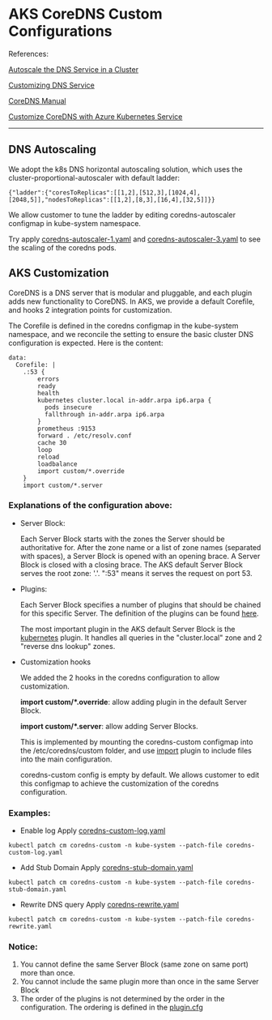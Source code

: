 # AKS CoreDNS Custom Configurations

References:

[Autoscale the DNS Service in a Cluster
](https://kubernetes.io/docs/tasks/administer-cluster/dns-horizontal-autoscaling/)

[Customizing DNS Service
](https://kubernetes.io/docs/tasks/administer-cluster/dns-custom-nameservers/#coredns)

[CoreDNS Manual](https://coredns.io/manual/toc/)

[Customize CoreDNS with Azure Kubernetes Service](https://docs.microsoft.com/en-us/azure/aks/coredns-custom)

---
## DNS Autoscaling
We adopt the k8s DNS horizontal autoscaling solution, which uses the cluster-proportional-autoscaler with default ladder:
```
{"ladder":{"coresToReplicas":[[1,2],[512,3],[1024,4],[2048,5]],"nodesToReplicas":[[1,2],[8,3],[16,4],[32,5]]}}
```

We allow customer to tune the ladder by editing coredns-autoscaler configmap in kube-system namespace.

Try apply [coredns-autoscaler-1.yaml](coredns-autoscaler-1.yaml) and [coredns-autoscaler-3.yaml](coredns-autoscaler-3.yaml) to see the scaling of the coredns pods.

## AKS Customization
CoreDNS is a DNS server that is modular and pluggable, and each plugin adds new functionality to CoreDNS. In AKS, we provide a default Corefile, and hooks 2 integration points for customization.

The Corefile is defined in the coredns configmap in the kube-system namespace, and we reconcile the setting to ensure the basic cluster DNS configuration is expected. Here is the content:
```
data:
  Corefile: |
    .:53 {
        errors
        ready
        health
        kubernetes cluster.local in-addr.arpa ip6.arpa {
          pods insecure
          fallthrough in-addr.arpa ip6.arpa
        }
        prometheus :9153
        forward . /etc/resolv.conf
        cache 30
        loop
        reload
        loadbalance
        import custom/*.override
    }
    import custom/*.server
```

### Explanations of the configuration above:
- Server Block:
  
  Each Server Block starts with the zones the Server should be authoritative for. After the zone name or a list of zone names (separated with spaces), a Server Block is opened with an opening brace. A Server Block is closed with a closing brace. The AKS default Server Block serves the root zone: '.'. ":53" means it serves the request on port 53.

- Plugins:

  Each Server Block specifies a number of plugins that should be chained for this specific Server. The definition of the plugins can be found [here](https://coredns.io/plugins/).

  The most important plugin in the AKS default Server Block is the [kubernetes](https://coredns.io/plugins/kubernetes/) plugin. It handles all queries in the "cluster.local" zone and 2 "reverse dns lookup" zones.

- Customization hooks

  We added the 2 hooks in the coredns configuration to allow customization.

  **import custom/*.override**: allow adding plugin in the default Server Block.

  **import custom/*.server**: allow adding Server Blocks.

  This is implemented by mounting the coredns-custom configmap into the /etc/coredns/custom folder, and use [import](https://coredns.io/plugins/import/) plugin to include files into the main configuration.

  coredns-custom config is empty by default. We allows customer to edit this configmap to achieve the customization of the coredns configuration.

### Examples:
- Enable log
Apply [coredns-custom-log.yaml](coredns-custom-log.yaml)

```
kubectl patch cm coredns-custom -n kube-system --patch-file coredns-custom-log.yaml
```

- Add Stub Domain
Apply [coredns-stub-domain.yaml](coredns-stub-domain.yaml)

```
kubectl patch cm coredns-custom -n kube-system --patch-file coredns-stub-domain.yaml
```

- Rewrite DNS query
Apply [coredns-rewrite.yaml](coredns-rewrite.yaml)

```
kubectl patch cm coredns-custom -n kube-system --patch-file coredns-rewrite.yaml
```

### Notice:
1. You cannot define the same Server Block (same zone on same port) more than once.
2. You cannot include the same plugin more than once in the same Server Block
3. The order of the plugins is not determined by the order in the configuration. The ordering is defined in the [plugin.cfg](https://github.com/coredns/coredns/blob/master/plugin.cfg)
